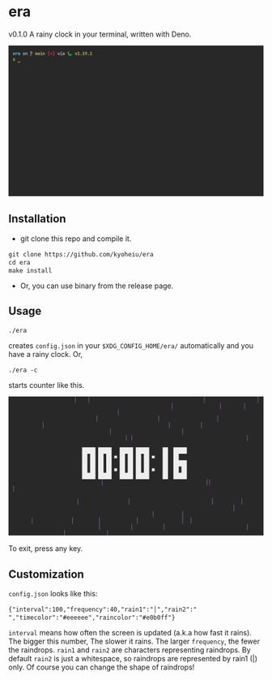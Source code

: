 # era

v0.1.0
A rainy clock in your terminal, written with Deno.

![sample gif](screenshots/sample.gif)

## Installation

- git clone this repo and compile it.

```
git clone https://github.com/kyoheiu/era
cd era
make install
```

- Or, you can use binary from the release page.

## Usage

```
./era
```

creates `config.json` in your `$XDG_CONFIG_HOME/era/` automatically and you have a rainy clock.
Or,

```
./era -c
```

starts counter like this.

![count_sample](screenshots/count_sample.png)

To exit, press any key.

## Customization

`config.json` looks like this:

```
{"interval":100,"frequency":40,"rain1":"│","rain2":" ","timecolor":"#eeeeee","raincolor":"#e0b0ff"}
```

`interval` means how often the screen is updated (a.k.a how fast it rains). The bigger this number, The slower it rains.
The larger `frequency`, the fewer the raindrops.
`rain1` and `rain2` are characters representing raindrops. By default `rain2` is just a whitespace, so raindrops are represented by rain1 (|) only. Of course you can change the shape of raindrops!
